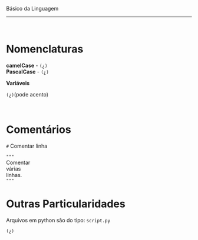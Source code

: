 Básico da Linguagem
***
<br/>
 
# Nomenclaturas

**camelCase** -  `(¿)`  
**PascalCase** - `(¿)`  

**Variáveis**

`(¿)`(pode acento)

<br/>

# Comentários

`#` Comentar linha

`"""`  
Comentar  
várias   
linhas.  
`"""` 

# Outras Particularidades

Arquivos em python são do tipo: `script.py`  

`(¿)`